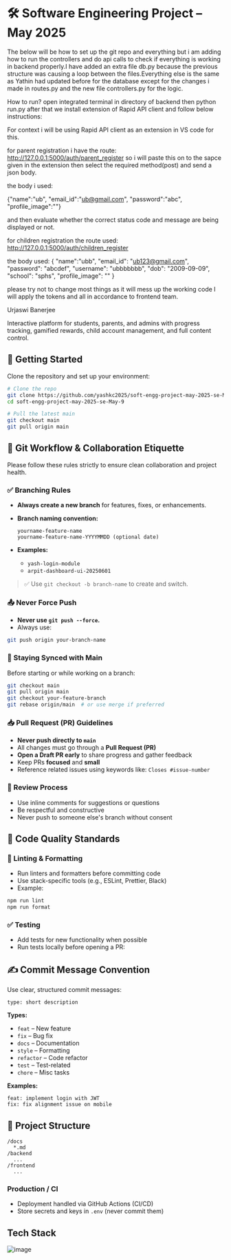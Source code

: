 # 🛠️ Software Engineering Project – May 2025

The below will be how to set up the git repo and everything but i am adding how to run the controllers and do api calls to check if everything is working in backend properly.I have added an extra file db.py because the previous structure was causing a loop between the files.Everything else is the same as Yathin had updated before for the database except for the changes i made in routes.py and the new file controllers.py for the logic.

How to run?
open integrated terminal in directory of backend 
then python run.py
after that we install extension of Rapid API client and follow below instructions:

For context i will be using Rapid API client as an extension in VS code for this.

for parent registration i have the route: ​http://127.0.0.1:5000/auth/parent_register so i will paste this on to the sapce given in the extension then select the required method(post) and send a json body.

the body i used:

{"name":"ub",
"email_id":"ub@gmail.com",
"password":"abc",
"profile_image":""}

and then evaluate whether the correct status code and message are being displayed or not. 

for children registration the route used: http://127.0.0.1:5000/auth/children_register

the body used:
{
  "name":"ubb",
  "email_id": "ub123@gmail.com",
  "password": "abcdef",
  "username": "ubbbbbbb",
  "dob": "2009-09-09",
  "school": "sphs",
  "profile_image": ""
}


please try not to change most things as it will mess up the working code 
I will apply the tokens and all in accordance to frontend team.

Urjaswi Banerjee



Interactive platform for students, parents, and admins with progress tracking, gamified rewards, child account management, and full content control.

## 🚀 Getting Started

Clone the repository and set up your environment:

```bash
# Clone the repo
git clone https://github.com/yashkc2025/soft-engg-project-may-2025-se-May-9.git
cd soft-engg-project-may-2025-se-May-9

# Pull the latest main
git checkout main
git pull origin main
```

## 🧭 Git Workflow & Collaboration Etiquette

Please follow these rules strictly to ensure clean collaboration and project health.

### ✅ Branching Rules

- **Always create a new branch** for features, fixes, or enhancements.

- **Branch naming convention:**

  ```
  yourname-feature-name
  yourname-feature-name-YYYYMMDD (optional date)
  ```

- **Examples:**

  - `yash-login-module`
  - `arpit-dashboard-ui-20250601`

> ✅ Use `git checkout -b branch-name` to create and switch.

### 📤 Never Force Push

- **Never use `git push --force`.**
- Always use:

```bash
git push origin your-branch-name
```

### 🔄 Staying Synced with Main

Before starting or while working on a branch:

```bash
git checkout main
git pull origin main
git checkout your-feature-branch
git rebase origin/main  # or use merge if preferred
```

### 📥 Pull Request (PR) Guidelines

- **Never push directly to `main`**
- All changes must go through a **Pull Request (PR)**
- **Open a Draft PR early** to share progress and gather feedback
- Keep PRs **focused** and **small**
- Reference related issues using keywords like:
  `Closes #issue-number`

### 💬 Review Process

- Use inline comments for suggestions or questions
- Be respectful and constructive
- Never push to someone else's branch without consent

## 🧪 Code Quality Standards

### 🧹 Linting & Formatting

- Run linters and formatters before committing code
- Use stack-specific tools (e.g., ESLint, Prettier, Black)
- Example:

```bash
npm run lint
npm run format
```

### ✅ Testing

- Add tests for new functionality when possible
- Run tests locally before opening a PR:

## ✍️ Commit Message Convention

Use clear, structured commit messages:

```
type: short description
```

**Types:**

- `feat` – New feature
- `fix` – Bug fix
- `docs` – Documentation
- `style` – Formatting
- `refactor` – Code refactor
- `test` – Test-related
- `chore` – Misc tasks

**Examples:**

```
feat: implement login with JWT
fix: fix alignment issue on mobile
```

## 📁 Project Structure

```plaintext
/docs
  *.md
/backend
  ...
/frontend
  ...
```

### Production / CI

- Deployment handled via GitHub Actions (CI/CD)
- Store secrets and keys in `.env` (never commit them)

## Tech Stack

![image](https://github.com/user-attachments/assets/c90b0112-56ef-4b81-9960-1c99ecbddca9)

